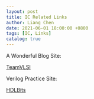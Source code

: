 ```yaml
---
layout: post
title: IC Related Links
author: Liang Chen
date: 2021-06-01 18:00:00 +0800
tags: [IC, Links]
catalog: true
---
```


A Wonderful Blog Site:

[TeamVLSI](https://www.teamvlsi.com/)

Verilog Practice Site:

[HDLBits](https://hdlbits.01xz.net/wiki/Main_Page)
